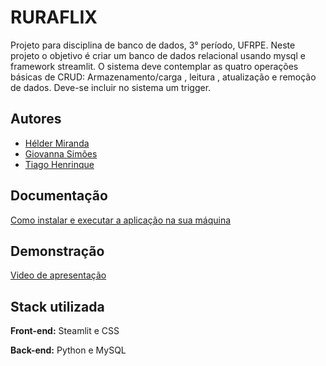 
# RURAFLIX

Projeto para disciplina de banco de dados, 3° período, UFRPE. Neste projeto o objetivo é criar um banco de dados relacional usando mysql e framework streamlit. O sistema deve contemplar as quatro operações básicas de CRUD: Armazenamento/carga , leitura , atualização e remoção de dados. Deve-se incluir no sistema um trigger.

## Autores

- [Hélder Miranda](https://github.com/heldjow)
- [Giovanna Simões](https://github.com/gisimoes2)
- [Tiago Henrinque](https://github.com/Tiago-Henri)

## Documentação

[Como instalar e executar a aplicação na sua máquina](https://docs.google.com/document/d/18ynxya9_P4OWayAHJ8i1lErPxRxBHl0U9D5tCtyyaII/edit?usp=sharing)

## Demonstração

[Video de apresentação](https://youtu.be/0ECKXsYF-KE)

## Stack utilizada

**Front-end:** Steamlit e CSS

**Back-end:** Python e MySQL

